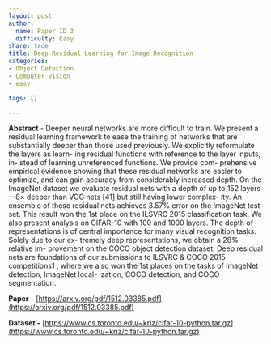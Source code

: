 ```yaml
---
layout: post
author:
  name: Paper ID 3
  difficulty: Easy
share: true
title: Deep Residual Learning for Image Recognition
categories:
- Object Detection
- Computer Vision
- easy

tags: []

---
```

**Abstract** - Deeper neural networks are more difficult to train. We
present a residual learning framework to ease the training
of networks that are substantially deeper than those used
previously. We explicitly reformulate the layers as learn-
ing residual functions with reference to the layer inputs, in-
stead of learning unreferenced functions. We provide com-
prehensive empirical evidence showing that these residual
networks are easier to optimize, and can gain accuracy from
considerably increased depth. On the ImageNet dataset we
evaluate residual nets with a depth of up to 152 layers—8×
deeper than VGG nets [41] but still having lower complex-
ity. An ensemble of these residual nets achieves 3.57% error
on the ImageNet test set. This result won the 1st place on the
ILSVRC 2015 classification task. We also present analysis
on CIFAR-10 with 100 and 1000 layers.
The depth of representations is of central importance
for many visual recognition tasks. Solely due to our ex-
tremely deep representations, we obtain a 28% relative im-
provement on the COCO object detection dataset. Deep
residual nets are foundations of our submissions to ILSVRC
& COCO 2015 competitions1
, where we also won the 1st
places on the tasks of ImageNet detection, ImageNet local-
ization, COCO detection, and COCO segmentation.

**Paper** - [https://arxiv.org/pdf/1512.03385.pdf](https://arxiv.org/pdf/1512.03385.pdf)

**Dataset -** [https://www.cs.toronto.edu/~kriz/cifar-10-python.tar.gz](https://www.cs.toronto.edu/~kriz/cifar-10-python.tar.gz)
    